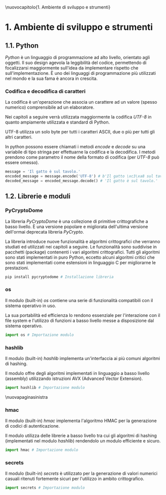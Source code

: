\nuovocapitolo{1. Ambiente di sviluppo e strumenti}

# 1. Ambiente di sviluppo e strumenti

## 1.1. Python
*Python* è un linguaggio di programmazione ad alto livello, orientato agli oggetti. Il suo design agevola la leggibilità del codice, permettendo di focalizzarsi maggiormente sull'idea da implementare rispetto che sull'implementazione. È uno dei linguaggi di programmazione più utilizzati nel mondo e la sua fama è ancora in crescita.

### Codifica e decodifica di caratteri
La codifica è un'operazione che associa un carattere ad un valore (spesso numerico) comprensibile ad un elaboratore.

Nei capitoli a seguire verrà utilizzata maggiormente la codifica *UTF-8* in quanto ampiamente utilizzata e standard di Python.

UTF-8 utilizza un solo byte per tutti i caratteri ASCII, due o più per tutti gli altri caratteri.

In python possono essere chiamati i metodi *encode* e *decode* su una variabile di tipo stringa per effettuarne la codifica e la decodifica. I metodi prendono come parametro il nome della formato di codifica (per *UTF-8* può essere omesso).

```python
message = 'Il gatto è sul tavolo.'
encoded_message = message.encode('UTF-8') # b'Il gatto \xc3\xa8 sul tavolo.'
decoded_message = encoded_message.decode() # 'Il gatto è sul tavolo.'
```

## 1.2. Librerie e moduli

### PyCryptoDome
La libreria *PyCryptoDome* è una collezione di primitive crittografiche a basso livello.
È una versione popolare e migliorata dell'ultima versione dell'ormai deprecata libreria *PyCrypto*.

La libreria introduce nuove funzionalità e algoritmi crittografici che verranno studiati ed utilizzati nei capitoli a seguire. Le funzionalità sono suddivise in pacchetti (package) contenenti i vari algoritmi crittografici. Tutti gli algoritmi sono stati implementati in puro Python, eccetto alcuni algoritmi critici che sono stati implementati come estensioni in linguaggio C per migliorarne le prestazioni.

```bash
pip install pycryptodome # Installazione libreria
```

### os
Il modulo (built-in) *os* contiene una serie di funzionalità compatibili con il sistema operativo in uso.

La sua portabilità ed efficienza lo rendono essenziale per l'interazione con il file system e l'utilizzo di funzioni a basso livello messe a disposizione dal sistema operativo.

```python
import os # Importazione modulo
```

### hashlib
Il modulo (built-in) *hashlib* implementa un'interfaccia ai più comuni algoritmi di hashing.

Il modulo offre degli algoritmi implementati in linguaggio a basso livello (assembly) utilizzando istruzioni AVX (Advanced Vector Extension).

```python
import hashlib # Importazione modulo
```

\nuovapaginasinistra

### hmac
Il modulo (built-in) *hmac* implementa l'algoritmo HMAC per la generazione di codici di autenticazione.

Il modulo utilizza delle librerie a basso livello tra cui gli algoritmi di hashing (implementati nel modulo *hashlib*) rendendolo un modulo efficiente e sicuro.

```python
import hmac # Importazione modulo
```

### secrets
Il modulo (built-in) *secrets* è utilizzato per la generazione di valori numerici casuali ritenuti fortemente sicuri per l'utilizzo in ambito crittografico.

```python
import secrets # Importazione modulo
```
